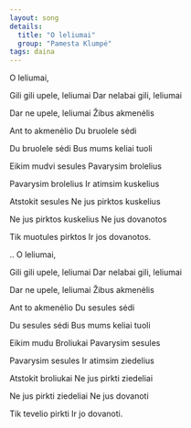 ```yaml
---
layout: song
details:
  title: "O leliumai"
  group: "Pamesta Klumpė"
tags: daina
---
```


O leliumai,

Gili gili upele, leliumai
Dar nelabai gili, leliumai

Dar ne upele, leliumai
Žibus akmenėlis

Ant to akmenėlio
Du bruolele sėdi

Du bruolele sėdi
Bus mums keliai tuoli

Eikim mudvi sesules
Pavarysim brolelius

Pavarysim brolelius
Ir atimsim kuskelius

Atstokit sesules
Ne jus pirktos kuskelius

Ne jus pirktos kuskelius
Ne jus dovanotos

Tik muotules pirktos
Ir jos dovanotos.

.. O leliumai,

Gili gili upele, leliumai
Dar nelabai gili, leliumai

Dar ne upele, leliumai
Žibus akmenėlis

Ant to akmenėlio
Du sesules sėdi

Du sesules sėdi
Bus mums keliai tuoli

Eikim mudu Broliukai
Pavarysim sesules

Pavarysim sesules
Ir atimsim ziedelius

Atstokit broliukai
Ne jus pirkti ziedeliai

Ne jus pirkti ziedeliai
Ne jus dovanoti

Tik tevelio pirkti
Ir jo dovanoti.
